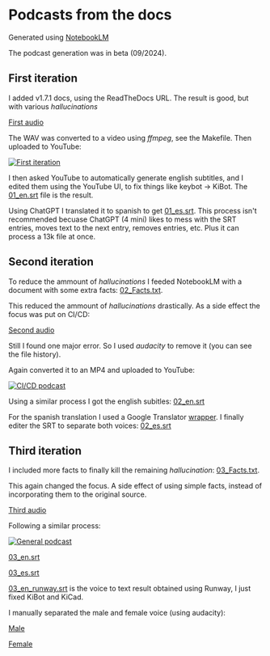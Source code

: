 # Podcasts from the docs

Generated using [NotebookLM](https://notebooklm.google.com/)

The podcast generation was in beta (09/2024).

## First iteration

I added v1.7.1 docs, using the ReadTheDocs URL.
The result is good, but with various *hallucinations*

[First audio](https://media.githubusercontent.com/media/set-soft/KiBot-media/main/podcasts/AI_from_docs/01_KiBot.wav)

The WAV was converted to a video using *ffmpeg*, see the Makefile. Then uploaded to YouTube:

[![First iteration](https://img.youtube.com/vi/SaPdrsg6a18/0.jpg)](https://www.youtube.com/watch?v=SaPdrsg6a18)

I then asked YouTube to automatically generate english subtitles, and I edited them using the YouTube UI, to fix things
like keybot -> KiBot.
The [01_en.srt](https://raw.githubusercontent.com/set-soft/KiBot-media/main/podcasts/AI_from_docs/01_en.srt)
file is the result.

Using ChatGPT I translated it to spanish to get
[01_es.srt](https://raw.githubusercontent.com/set-soft/KiBot-media/main/podcasts/AI_from_docs/01_es.srt).
This process isn't recommended becuase ChatGPT (4 mini) likes to mess with the SRT entries, moves text to the next entry,
removes entries, etc. Plus it can process a 13k file at once.


## Second iteration

To reduce the ammount of *hallucinations* I feeded NotebookLM with a document with some extra facts:
[02_Facts.txt](https://raw.githubusercontent.com/set-soft/KiBot-media/main/podcasts/AI_from_docs/02_Facts.txt).

This reduced the ammount of *hallucinations* drastically. As a side effect the focus was put on CI/CD:

[Second audio](https://media.githubusercontent.com/media/set-soft/KiBot-media/main/podcasts/AI_from_docs/02_KiBot_correction_1.wav)

Still I found one major error. So I used *audacity* to remove it (you can see the file history).

Again converted it to an MP4 and uploaded to YouTube:

[![CI/CD podcast](https://img.youtube.com/vi/BgSvupdpGvo/0.jpg)](https://www.youtube.com/watch?v=BgSvupdpGvo)

Using a similar process I got the english subitles:
[02_en.srt](https://raw.githubusercontent.com/set-soft/KiBot-media/main/podcasts/AI_from_docs/02_en.srt)

For the spanish translation I used a Google Translator [wrapper](https://www.syedgakbar.com/projects/dst).
I finally editer the SRT to separate both voices:
[02_es.srt](https://raw.githubusercontent.com/set-soft/KiBot-media/main/podcasts/AI_from_docs/02_es.srt)


## Third iteration

I included more facts to finally kill the remaining *hallucination*:
[03_Facts.txt](https://raw.githubusercontent.com/set-soft/KiBot-media/main/podcasts/AI_from_docs/03_Facts.txt).

This again changed the focus. A side effect of using simple facts, instead of incorporating them to the original source.

[Third audio](https://media.githubusercontent.com/media/set-soft/KiBot-media/main/podcasts/AI_from_docs/03_KiBot_correction_2.wav)

Following a similar process:

[![General podcast](https://img.youtube.com/vi/rfq6ljDD6FI/0.jpg)](https://www.youtube.com/watch?v=rfq6ljDD6FI)

[03_en.srt](https://raw.githubusercontent.com/set-soft/KiBot-media/main/podcasts/AI_from_docs/03_en.srt)

[03_es.srt](https://raw.githubusercontent.com/set-soft/KiBot-media/main/podcasts/AI_from_docs/03_es.srt)

[03_en_runway.srt](https://raw.githubusercontent.com/set-soft/KiBot-media/main/podcasts/AI_from_docs/03_en_runway.srt)
is the voice to text result obtained using Runway, I just fixed KiBot and KiCad.

I manually separated the male and female voice (using audacity):

[Male](https://media.githubusercontent.com/media/set-soft/KiBot-media/main/podcasts/AI_from_docs/03_KiBot_correction_2_male.mp3)

[Female](https://media.githubusercontent.com/media/set-soft/KiBot-media/main/podcasts/AI_from_docs/03_KiBot_correction_2_female.mp3)

